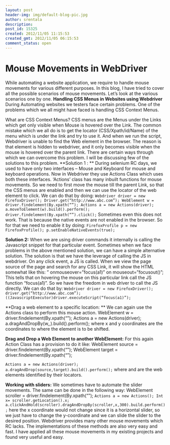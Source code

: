 ```yaml
---
layout: post
header-img: img/default-blog-pic.jpg
author: srentala
description: 
post_id: 15325
created: 2012/11/05 11:15:53
created_gmt: 2012/11/05 06:15:53
comment_status: open
---
```


# Mouse Movements in WebDriver

While automating a website application, we require to handle mouse movements for various different purposes. In this blog, I have tried to cover all the possible scenarios of mouse movements. Let’s look at the various scenarios one by one. **Handling CSS Menus in Websites using Webdriver** During Automating websites we testers face certain problems. One of the problems which we all might have faced is handling CSS Context Menus. 

What are CSS Context Menus? CSS menus are the Menus under the Links which get only visible when Mouse is hovered over the Link. The common mistake which we all do is to get the locator (CSS/Xpath/id/Name) of the menu which is under the link and try to use it. And when we run the script, Webdriver is unable to find the Web element in the browser. The reason is that element is hidden to webdriver, and it only becomes visible when the mouse is hovered over the parent link. There are certain ways through which we can overcome this problem. I will be discussing few of the solutions to this problem.  **Solution 1 : ** During selenium RC days, we used to have only two interfaces – Mouse and Keyboard for mouse and keyboard operations. Now in Webdriver they use Actions Class which uses both these interfaces. ‘Actions’ class has many inbuilt functions for mouse movements. So we need to first move the mouse till the parent Link, so that the CSS menus are enabled and then we can use the locator of the web element to click. We can do that by doing: `Webdriver driver = new FirefoxDriver(); Driver.get(“http://www.abc.com”); WebElement w = driver.findelement(By.xpath(“”); Actions a = new Actions(driver); a.moveToElement(w).build().perform(); driver.findelement(By.xpath(“”).click();` Sometimes even this does not work. That is because the native events are not enabled in the browser. So for that we need to enable it by doing: `FirefoxProfile p = new FirefoxProfile(); p.setEnableNativeEvents(true);`

**Solution 2:** When we are using driver commands it internally is calling the Javascript snippet for that particular event. Sometimes when we face problems in the above mentioned solution, we can have a simple alternative solution. The solution is that we have the leverage of calling the JS in webdriver. On any click event, a JS is called. When we view the page source of the page and search for any CSS Link, it will show the HTML somewhat like this: 
” onmouseover=”focus(a1)” on mouseout=”focusout()”; This tells that on hovering the mouse on this particular link call the JS function “focus(a1)”. So we have the freedom in web driver to call the JS directly. We can do that by: `Webdriver driver = new FirefoxDriver(); driver.get(“http://www.abc.com”); ((JavascriptExecutor)driver.executeScript(“focus(a1)”);`

**Drag a web element to a specific location: ** We can again use the Actions class to perform this mouse action. WebElement w = driver.findelement(By.xpath(“”); Actions a = new Actions(driver); a.dragAndDropBy(w,,).build().perform(); where x and y coordinates are the coordinates to where the element is to be shifted.

**Drag and Drop a Web Element to another WebElement:** For this again Action Class has a provision to do it like: WebElement source = driver.findelement(By.xpath(“”); WebElement target = driver.findelement(By.xpath(“”);

`Actions a = new Actions(driver); a.dragAndDrop(source,target).build().perform();` where  and  are the web elements identified by their locators.

**Working with sliders:** We sometimes have to automate the slider movements. The same can be done in the following way: WebElement scroller = driver.findelement(By.xpath(“”); `Actions a = new Actions(); Int x= scroller.getLocation().x; a.clickAndHold(scroller).dragAndDropBy(scroller,x,300).build.perform();` here the x coordinate would not change since it is a horizontal slider, so we just have to change the y-coordinate and we can slide the slider to the desired position. Webdriver provides many other mouse movements which RC lacks. The implementations of these methods are also very easy and fast. I have applied all these mouse movements in my existing projects and found very useful and easy.